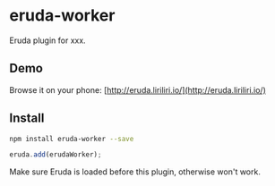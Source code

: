 # eruda-worker

Eruda plugin for xxx.

## Demo

Browse it on your phone: 
[http://eruda.liriliri.io/](http://eruda.liriliri.io/)

## Install

```bash
npm install eruda-worker --save
```

```javascript
eruda.add(erudaWorker);
```

Make sure Eruda is loaded before this plugin, otherwise won't work.
